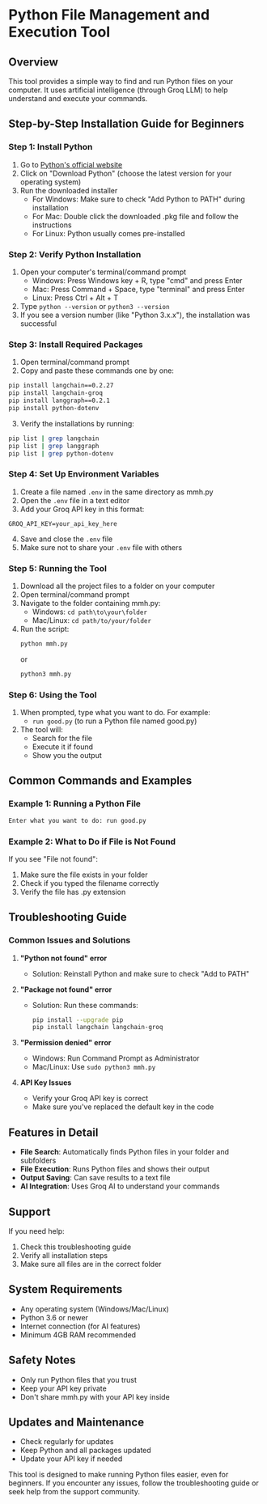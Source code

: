 # Python File Management and Execution Tool

## Overview
This tool provides a simple way to find and run Python files on your computer. It uses artificial intelligence (through Groq LLM) to help understand and execute your commands.

## Step-by-Step Installation Guide for Beginners

### Step 1: Install Python
1. Go to [Python's official website](https://www.python.org/downloads/)
2. Click on "Download Python" (choose the latest version for your operating system)
3. Run the downloaded installer
   - For Windows: Make sure to check "Add Python to PATH" during installation
   - For Mac: Double click the downloaded .pkg file and follow the instructions
   - For Linux: Python usually comes pre-installed

### Step 2: Verify Python Installation
1. Open your computer's terminal/command prompt
   - Windows: Press Windows key + R, type "cmd" and press Enter
   - Mac: Press Command + Space, type "terminal" and press Enter
   - Linux: Press Ctrl + Alt + T
2. Type `python --version` or `python3 --version`
3. If you see a version number (like "Python 3.x.x"), the installation was successful

### Step 3: Install Required Packages
1. Open terminal/command prompt
2. Copy and paste these commands one by one:
```bash
pip install langchain==0.2.27
pip install langchain-groq
pip install langgraph==0.2.1
pip install python-dotenv
```

3. Verify the installations by running:
```bash
pip list | grep langchain
pip list | grep langgraph
pip list | grep python-dotenv
```

### Step 4: Set Up Environment Variables
1. Create a file named `.env` in the same directory as mmh.py
2. Open the `.env` file in a text editor
3. Add your Groq API key in this format:
```
GROQ_API_KEY=your_api_key_here
```
4. Save and close the `.env` file
5. Make sure not to share your `.env` file with others

### Step 5: Running the Tool
1. Download all the project files to a folder on your computer
2. Open terminal/command prompt
3. Navigate to the folder containing mmh.py:
   - Windows: `cd path\to\your\folder`
   - Mac/Linux: `cd path/to/your/folder`
4. Run the script:
   ```bash
   python mmh.py
   ```
   or
   ```bash
   python3 mmh.py
   ```

### Step 6: Using the Tool
1. When prompted, type what you want to do. For example:
   - `run good.py` (to run a Python file named good.py)
2. The tool will:
   - Search for the file
   - Execute it if found
   - Show you the output

## Common Commands and Examples

### Example 1: Running a Python File
```bash
Enter what you want to do: run good.py
```

### Example 2: What to Do if File is Not Found
If you see "File not found":
1. Make sure the file exists in your folder
2. Check if you typed the filename correctly
3. Verify the file has .py extension

## Troubleshooting Guide

### Common Issues and Solutions

1. **"Python not found" error**
   - Solution: Reinstall Python and make sure to check "Add to PATH"

2. **"Package not found" error**
   - Solution: Run these commands:
     ```bash
     pip install --upgrade pip
     pip install langchain langchain-groq
     ```

3. **"Permission denied" error**
   - Windows: Run Command Prompt as Administrator
   - Mac/Linux: Use `sudo python3 mmh.py`

4. **API Key Issues**
   - Verify your Groq API key is correct
   - Make sure you've replaced the default key in the code

## Features in Detail
- **File Search**: Automatically finds Python files in your folder and subfolders
- **File Execution**: Runs Python files and shows their output
- **Output Saving**: Can save results to a text file
- **AI Integration**: Uses Groq AI to understand your commands

## Support
If you need help:
1. Check this troubleshooting guide
2. Verify all installation steps
3. Make sure all files are in the correct folder

## System Requirements
- Any operating system (Windows/Mac/Linux)
- Python 3.6 or newer
- Internet connection (for AI features)
- Minimum 4GB RAM recommended

## Safety Notes
- Only run Python files that you trust
- Keep your API key private
- Don't share mmh.py with your API key inside

## Updates and Maintenance
- Check regularly for updates
- Keep Python and all packages updated
- Update your API key if needed

This tool is designed to make running Python files easier, even for beginners. If you encounter any issues, follow the troubleshooting guide or seek help from the support community.